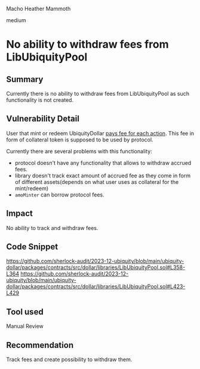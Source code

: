 Macho Heather Mammoth

medium

# No ability to withdraw fees from LibUbiquityPool

## Summary
Currently there is no ability to withdraw fees from LibUbiquityPool as such functionality is not created.
## Vulnerability Detail
User that mint or redeem UbiquityDollar [pays fee for each action](https://github.com/sherlock-audit/2023-12-ubiquity/blob/main/ubiquity-dollar/packages/contracts/src/dollar/libraries/LibUbiquityPool.sol#L358-L364). This fee in form of collateral token is supposed to be used by protocol.

Currently there are several problems with this functionality:
- protocol doesn't have any functionality that allows to withdraw accrued fees.
- library doesn't track exact amount of accrued fee as they come in form of different assets(depends on what user uses as collateral for the mint/redeem)
- `amoMinter` can borrow protocol fees.
## Impact
No ability to track and withdraw fees.
## Code Snippet
https://github.com/sherlock-audit/2023-12-ubiquity/blob/main/ubiquity-dollar/packages/contracts/src/dollar/libraries/LibUbiquityPool.sol#L358-L364
https://github.com/sherlock-audit/2023-12-ubiquity/blob/main/ubiquity-dollar/packages/contracts/src/dollar/libraries/LibUbiquityPool.sol#L423-L429
## Tool used

Manual Review

## Recommendation
Track fees and create possibility to withdraw them.